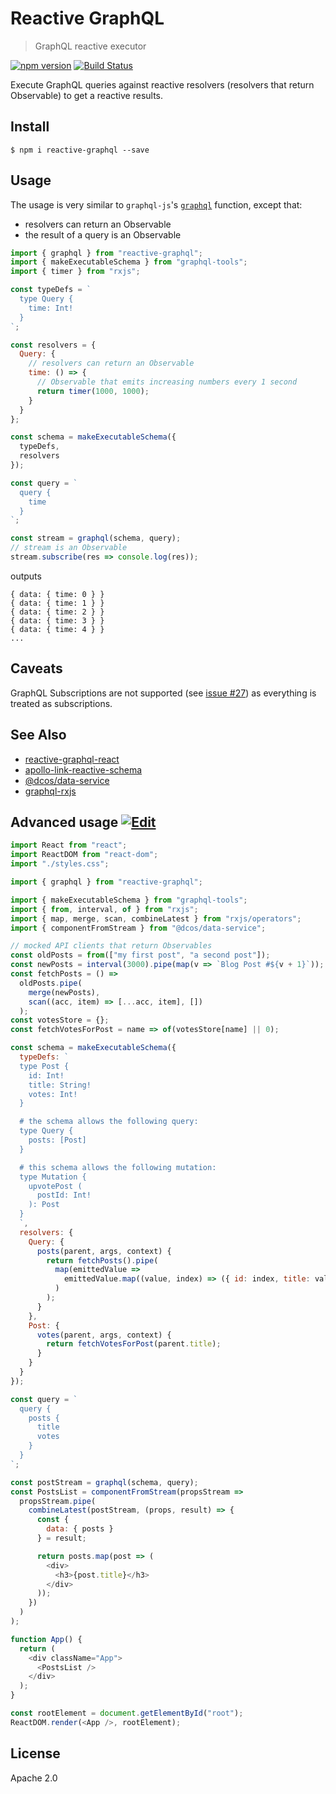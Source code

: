 # Reactive GraphQL

> GraphQL reactive executor

[![npm version](https://badge.fury.io/js/reactive-graphql.svg)](https://badge.fury.io/js/reactive-graphql) [![Build Status](https://travis-ci.org/mesosphere/reactive-graphql.svg?branch=master)](https://travis-ci.org/mesosphere/reactive-graphql)

Execute GraphQL queries against reactive resolvers (resolvers that return Observable) to get a reactive results.

## Install

```
$ npm i reactive-graphql --save
```

## Usage

The usage is very similar to `graphql-js`'s [`graphql`](https://graphql.org/graphql-js/graphql/#graphql) function, except that:

- resolvers can return an Observable
- the result of a query is an Observable

```js
import { graphql } from "reactive-graphql";
import { makeExecutableSchema } from "graphql-tools";
import { timer } from "rxjs";

const typeDefs = `
  type Query {
    time: Int!
  }
`;

const resolvers = {
  Query: {
    // resolvers can return an Observable
    time: () => {
      // Observable that emits increasing numbers every 1 second
      return timer(1000, 1000);
    }
  }
};

const schema = makeExecutableSchema({
  typeDefs,
  resolvers
});

const query = `
  query {
    time
  }
`;

const stream = graphql(schema, query);
// stream is an Observable
stream.subscribe(res => console.log(res));
```

outputs

```
{ data: { time: 0 } }
{ data: { time: 1 } }
{ data: { time: 2 } }
{ data: { time: 3 } }
{ data: { time: 4 } }
...
```

## Caveats
GraphQL Subscriptions are not supported (see [issue #27](https://github.com/mesosphere/reactive-graphql/issues/27)) as everything is treated as subscriptions.

## See Also

- [reactive-graphql-react](https://github.com/DanielMSchmidt/reactive-graphql-react)
- [apollo-link-reactive-schema](https://github.com/getstation/apollo-link-reactive-schema)
- [@dcos/data-service](https://github.com/dcos-labs/data-service)
- [graphql-rxjs](https://github.com/DxCx/graphql-rxjs/)

## Advanced usage [![Edit](https://codesandbox.io/static/img/play-codesandbox.svg)](https://codesandbox.io/s/github/DanielMSchmidt/reactive-graphql-demo/tree/master/?hidenavigation=1)

```js
import React from "react";
import ReactDOM from "react-dom";
import "./styles.css";

import { graphql } from "reactive-graphql";

import { makeExecutableSchema } from "graphql-tools";
import { from, interval, of } from "rxjs";
import { map, merge, scan, combineLatest } from "rxjs/operators";
import { componentFromStream } from "@dcos/data-service";

// mocked API clients that return Observables
const oldPosts = from(["my first post", "a second post"]);
const newPosts = interval(3000).pipe(map(v => `Blog Post #${v + 1}`));
const fetchPosts = () =>
  oldPosts.pipe(
    merge(newPosts),
    scan((acc, item) => [...acc, item], [])
  );
const votesStore = {};
const fetchVotesForPost = name => of(votesStore[name] || 0);

const schema = makeExecutableSchema({
  typeDefs: `
  type Post {
    id: Int!
    title: String!
    votes: Int!
  }

  # the schema allows the following query:
  type Query {
    posts: [Post]
  }

  # this schema allows the following mutation:
  type Mutation {
    upvotePost (
      postId: Int!
    ): Post
  }
  `,
  resolvers: {
    Query: {
      posts(parent, args, context) {
        return fetchPosts().pipe(
          map(emittedValue =>
            emittedValue.map((value, index) => ({ id: index, title: value }))
          )
        );
      }
    },
    Post: {
      votes(parent, args, context) {
        return fetchVotesForPost(parent.title);
      }
    }
  }
});

const query = `
  query {
    posts {
      title
      votes
    }
  }
`;

const postStream = graphql(schema, query);
const PostsList = componentFromStream(propsStream =>
  propsStream.pipe(
    combineLatest(postStream, (props, result) => {
      const {
        data: { posts }
      } = result;

      return posts.map(post => (
        <div>
          <h3>{post.title}</h3>
        </div>
      ));
    })
  )
);

function App() {
  return (
    <div className="App">
      <PostsList />
    </div>
  );
}

const rootElement = document.getElementById("root");
ReactDOM.render(<App />, rootElement);
```

## License

Apache 2.0
